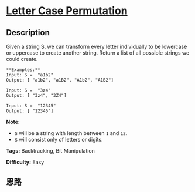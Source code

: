# [Letter Case Permutation][title]

## Description

Given a string S, we can transform every letter individually to be lowercase
or uppercase to create another string.  Return a list of all possible strings
we could create.
            **Examples:**    Input: S =  "a1b2"    Output: [ "a1b2", "a1B2", "A1b2", "A1B2"]        Input: S =  "3z4"    Output: [ "3z4", "3Z4"]        Input: S =  "12345"    Output: [ "12345"]    

**Note:**

  * `S` will be a string with length between `1` and `12`.
  * `S` will consist only of letters or digits.


**Tags:** Backtracking, Bit Manipulation

**Difficulty:** Easy

## 思路

[title]: https://leetcode.com/problems/letter-case-permutation
